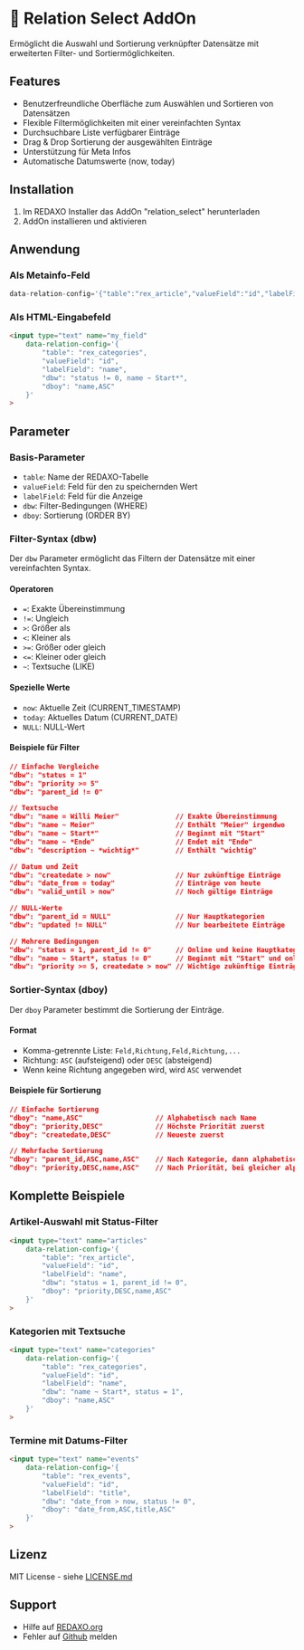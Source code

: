 # 🐣 Relation Select AddOn

Ermöglicht die Auswahl und Sortierung verknüpfter Datensätze mit erweiterten Filter- und Sortiermöglichkeiten.

## Features

- Benutzerfreundliche Oberfläche zum Auswählen und Sortieren von Datensätzen
- Flexible Filtermöglichkeiten mit einer vereinfachten Syntax
- Durchsuchbare Liste verfügbarer Einträge
- Drag & Drop Sortierung der ausgewählten Einträge
- Unterstützung für Meta Infos
- Automatische Datumswerte (now, today)

## Installation

1. Im REDAXO Installer das AddOn "relation_select" herunterladen
2. AddOn installieren und aktivieren

## Anwendung

### Als Metainfo-Feld

```php
data-relation-config='{"table":"rex_article","valueField":"id","labelField":"name"}'
```

### Als HTML-Eingabefeld

```html
<input type="text" name="my_field" 
    data-relation-config='{
        "table": "rex_categories",
        "valueField": "id",
        "labelField": "name",
        "dbw": "status != 0, name ~ Start*",
        "dboy": "name,ASC"
    }'
>
```

## Parameter

### Basis-Parameter

- `table`: Name der REDAXO-Tabelle
- `valueField`: Feld für den zu speichernden Wert
- `labelField`: Feld für die Anzeige
- `dbw`: Filter-Bedingungen (WHERE)
- `dboy`: Sortierung (ORDER BY)

### Filter-Syntax (dbw)

Der `dbw` Parameter ermöglicht das Filtern der Datensätze mit einer vereinfachten Syntax.

#### Operatoren

- `=`: Exakte Übereinstimmung
- `!=`: Ungleich
- `>`: Größer als
- `<`: Kleiner als
- `>=`: Größer oder gleich
- `<=`: Kleiner oder gleich
- `~`: Textsuche (LIKE)

#### Spezielle Werte

- `now`: Aktuelle Zeit (CURRENT_TIMESTAMP)
- `today`: Aktuelles Datum (CURRENT_DATE)
- `NULL`: NULL-Wert

#### Beispiele für Filter

```json
// Einfache Vergleiche
"dbw": "status = 1"
"dbw": "priority >= 5"
"dbw": "parent_id != 0"

// Textsuche
"dbw": "name = Willi Meier"              // Exakte Übereinstimmung
"dbw": "name ~ Meier"                    // Enthält "Meier" irgendwo
"dbw": "name ~ Start*"                   // Beginnt mit "Start"
"dbw": "name ~ *Ende"                    // Endet mit "Ende"
"dbw": "description ~ *wichtig*"         // Enthält "wichtig"

// Datum und Zeit
"dbw": "createdate > now"                // Nur zukünftige Einträge
"dbw": "date_from = today"               // Einträge von heute
"dbw": "valid_until > now"               // Noch gültige Einträge

// NULL-Werte
"dbw": "parent_id = NULL"                // Nur Hauptkategorien
"dbw": "updated != NULL"                 // Nur bearbeitete Einträge

// Mehrere Bedingungen
"dbw": "status = 1, parent_id != 0"      // Online und keine Hauptkategorie
"dbw": "name ~ Start*, status != 0"      // Beginnt mit "Start" und online
"dbw": "priority >= 5, createdate > now" // Wichtige zukünftige Einträge
```

### Sortier-Syntax (dboy)

Der `dboy` Parameter bestimmt die Sortierung der Einträge.

#### Format
- Komma-getrennte Liste: `Feld,Richtung,Feld,Richtung,...`
- Richtung: `ASC` (aufsteigend) oder `DESC` (absteigend)
- Wenn keine Richtung angegeben wird, wird `ASC` verwendet

#### Beispiele für Sortierung

```json
// Einfache Sortierung
"dboy": "name,ASC"                  // Alphabetisch nach Name
"dboy": "priority,DESC"             // Höchste Priorität zuerst
"dboy": "createdate,DESC"           // Neueste zuerst

// Mehrfache Sortierung
"dboy": "parent_id,ASC,name,ASC"    // Nach Kategorie, dann alphabetisch
"dboy": "priority,DESC,name,ASC"    // Nach Priorität, bei gleicher alphabetisch
```

## Komplette Beispiele

### Artikel-Auswahl mit Status-Filter

```html
<input type="text" name="articles" 
    data-relation-config='{
        "table": "rex_article",
        "valueField": "id",
        "labelField": "name",
        "dbw": "status = 1, parent_id != 0",
        "dboy": "priority,DESC,name,ASC"
    }'
>
```

### Kategorien mit Textsuche

```html
<input type="text" name="categories" 
    data-relation-config='{
        "table": "rex_categories",
        "valueField": "id",
        "labelField": "name",
        "dbw": "name ~ Start*, status = 1",
        "dboy": "name,ASC"
    }'
>
```

### Termine mit Datums-Filter

```html
<input type="text" name="events" 
    data-relation-config='{
        "table": "rex_events",
        "valueField": "id",
        "labelField": "title",
        "dbw": "date_from > now, status != 0",
        "dboy": "date_from,ASC,title,ASC"
    }'
>
```

## Lizenz

MIT License - siehe [LICENSE.md](LICENSE.md)

## Support

- Hilfe auf [REDAXO.org](https://www.redaxo.org/forum/)
- Fehler auf [Github](https://github.com/your/repo/issues) melden
